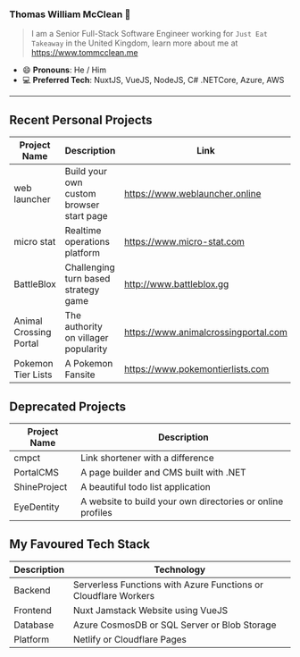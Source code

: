 ### Thomas William McClean 👋
> I am a Senior Full-Stack Software Engineer working for `Just Eat Takeaway` in the United Kingdom, learn more about me at https://www.tommcclean.me

- 😄 **Pronouns**: He / Him
- 💻 **Preferred Tech**: NuxtJS, VueJS, NodeJS, C# .NETCore, Azure, AWS

<hr>

## Recent Personal Projects
| Project Name | Description | Link
|---|---|---
| web launcher  | Build your own custom browser start page | https://www.weblauncher.online
| micro stat  | Realtime operations platform | https://www.micro-stat.com
| BattleBlox | Challenging turn based strategy game | http://www.battleblox.gg   
| Animal Crossing Portal | The authority on villager popularity | https://www.animalcrossingportal.com
| Pokemon Tier Lists | A Pokemon Fansite | https://www.pokemontierlists.com

## Deprecated Projects
| Project Name | Description
|---|---
| cmpct  | Link shortener with a difference
| PortalCMS | A page builder and CMS built with .NET
| ShineProject  | A beautiful todo list application
| EyeDentity  | A website to build your own directories or online profiles

## My Favoured Tech Stack
| Description | Technology
|---|---
| Backend  | Serverless Functions with Azure Functions or Cloudflare Workers
| Frontend | Nuxt Jamstack Website using VueJS
| Database | Azure CosmosDB or SQL Server or Blob Storage
| Platform | Netlify or Cloudflare Pages
